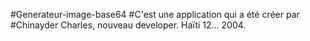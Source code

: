 #Generateur-image-base64
#C'est une application qui a été créer par #Chinayder Charles, nouveau developer.
Haïti 12... 2004.
